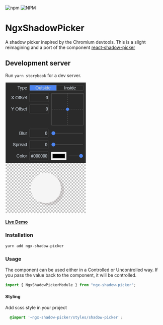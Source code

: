 ![npm](https://img.shields.io/npm/v/ngx-shadow-picker) ![NPM](https://img.shields.io/npm/l/ngx-shadow-picker)

# NgxShadowPicker

A shadow picker inspired by the Chromium devtools.  This is a slight reimagining and a port of the component [react-shadow-picker](https://www.npmjs.com/package/react-shadow-picker)

## Development server

Run `yarn storybook` for a dev server. 

![Demo](https://raw.githubusercontent.com/KondakovArtem/ngx-shadow-picker/master/src/assets/demo.png)

[**Live Demo**](https://react-shadow-picker.now.sh)

### Installation

```sh
yarn add ngx-shadow-picker
```

### Usage

The component can be used either in a Controlled or Uncontrolled way.
If you pass the value back to the component, it will be controlled.

```typescript
import { NgxShadowPickerModule } from "ngx-shadow-picker";

```

#### Styling

Add scss style in your project

```scss
  @import '~ngx-shadow-picker/styles/shadow-picker';
```

